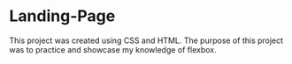 # Landing-Page
This project was created using CSS and HTML. The purpose of this project was to practice and showcase my knowledge of flexbox.